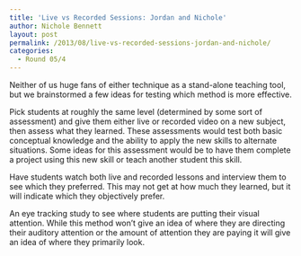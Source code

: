 ```yaml
---
title: 'Live vs Recorded Sessions: Jordan and Nichole'
author: Nichole Bennett
layout: post
permalink: /2013/08/live-vs-recorded-sessions-jordan-and-nichole/
categories:
  - Round 05/4
---
```

<p dir="ltr">
  Neither of us huge fans of either technique as a stand-alone teaching tool, but we brainstormed a few ideas for testing which method is more effective.
</p>

<p dir="ltr">
  Pick students at roughly the same level (determined by some sort of assessment) and give them either live or recorded video on a new subject, then assess what they learned. These assessments would test both basic conceptual knowledge and the ability to apply the new skills to alternate situations. Some ideas for this assessment would be to have them complete a project using this new skill or teach another student this skill.
</p>

<p dir="ltr">
  Have students watch both live and recorded lessons and interview them to see which they preferred. This may not get at how much they learned, but it will indicate which they objectively prefer.
</p>

<p dir="ltr">
  An eye tracking study to see where students are putting their visual attention. While this method won&#8217;t give an idea of where they are directing their auditory attention or the amount of attention they are paying it will give an idea of where they primarily look.
</p>

<p dir="ltr">